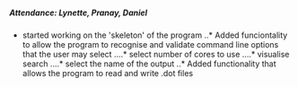 
##### Attendance: Lynette, Pranay, Daniel
* started working on the 'skeleton' of the program
..* Added funciontality to allow the program to recognise and validate command line options that the user may select
....* select number of cores to use
....* visualise search
....* select the name of the output
..* Added functionality that allows the program to read and write .dot files
